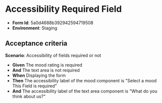 # Accessibility Required Field

- **Form Id**: 5a0d4688b392942594719508
- **Environment**: Staging

## Acceptance criteria

**Scenario**: Accessibility of fields required or not

* **Given** The mood rating is required
* **And** The text area is not required
* **When** Displaying the form
* **Then** The accessibility label of the mood component is "Select a mood This Field is required"
* **And** The accessibility label of the text area component is "What do you think about us?"